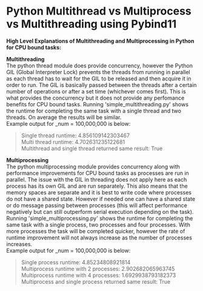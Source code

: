 # Python Multithread vs Multiprocess vs Multithreading using Pybind11

**High Level Explanations of Multithreading and Multiprocessing in Python for CPU bound tasks:**

**Multithreading** <br>
The python thread module does provide concurrency, however the Python GIL (Global Interpreter Lock) prevents the threads from running in parallel as each thread has to wait for the GIL to be released and then acquire it in order to run. The GIL is basically passed between the threads after a certain number of operations or after a set time (whichever comes first). This is what provides the concurrency but it does not provide any perfomance benefits for CPU bound tasks. Running 'simple_multithreading.py' shows the runtime for completing the same task with a single thread and two threads. On average the results will be similar. <br>
Example output for _num = 100,000,000 is below: <br>
  > Single thread runtime: 4.856109142303467 <br>
    Multi thread runtime: 4.702631235122681 <br>
    Multithread and single thread returned same result: True <br>

**Multiprocessing** <br>
The python multiprocessing module provides concurrency along with performance improvements for CPU bound tasks as processes are run in parallel. The issue with the GIL in threading does not apply here as each process has its own GIL and are run separately. This also means that the memory spaces are separate and it is best to write code where processes do not have a shared state. However if needed one can have a shared state or do message passing between processes (this will affect performance negatively but can still outperform serial execution depending on the task). Running 'simple_multiprocessing.py' shows the runtime for completing the same task with a single process, two processes and four processes. With more processes the task will be completed quicker, however the rate of runtime improvement will not always increase as the number of processes increases. <br>
Example output for _num = 100,000,000 is below: <br>
 >  Single process runtime: 4.85234808921814 <br>
    Multiprocess runtime with 2 processes: 2.902682065963745 <br>
    Multiprocess runtime with 4 processes: 1.6929938793182373 <br>
    Multiprocess and single process returned same result: True <br>

